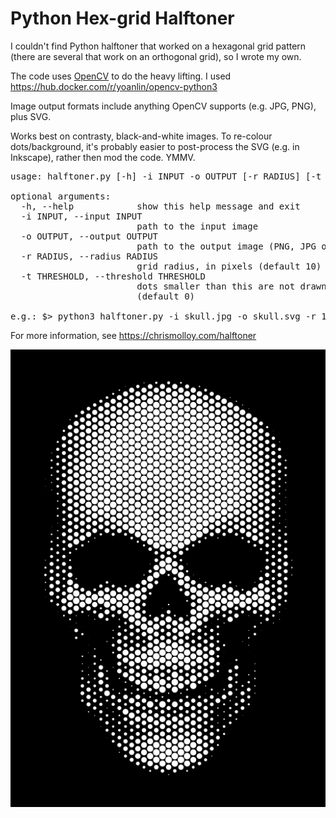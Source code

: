 # Python Hex-grid Halftoner
I couldn't find Python halftoner that worked on a hexagonal grid pattern (there are several that work on an orthogonal grid), so I wrote my own.

The code uses [OpenCV](https://opencv.org/) to do the heavy lifting. I used https://hub.docker.com/r/yoanlin/opencv-python3

Image output formats include anything OpenCV supports (e.g. JPG, PNG), plus SVG.

Works best on contrasty, black-and-white images. To re-colour dots/background, it's probably easier to post-process the SVG (e.g. in Inkscape), rather then mod the code. YMMV.

<pre>
usage: halftoner.py [-h] -i INPUT -o OUTPUT [-r RADIUS] [-t THRESHOLD]

optional arguments:
  -h, --help            show this help message and exit
  -i INPUT, --input INPUT
                        path to the input image
  -o OUTPUT, --output OUTPUT
                        path to the output image (PNG, JPG or SVG)
  -r RADIUS, --radius RADIUS
                        grid radius, in pixels (default 10)
  -t THRESHOLD, --threshold THRESHOLD
                        dots smaller than this are not drawn in output
                        (default 0)

e.g.: $> python3 halftoner.py -i skull.jpg -o skull.svg -r 10 -t 2
</pre>

For more information, see https://chrismolloy.com/halftoner

![Sample output](skull.png)

